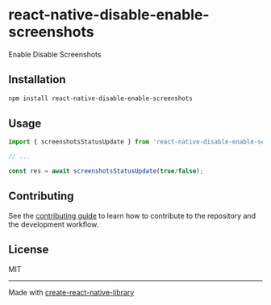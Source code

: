 # react-native-disable-enable-screenshots

Enable Disable Screenshots

## Installation

```sh
npm install react-native-disable-enable-screenshots
```

## Usage

```js
import { screenshotsStatusUpdate } from 'react-native-disable-enable-screenshots';

// ...

const res = await screenshotsStatusUpdate(true/false);
```

## Contributing

See the [contributing guide](CONTRIBUTING.md) to learn how to contribute to the repository and the development workflow.

## License

MIT

---

Made with [create-react-native-library](https://github.com/callstack/react-native-builder-bob)
